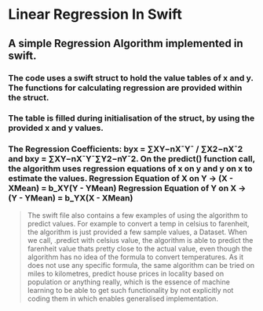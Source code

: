 # Linear Regression In Swift

## A simple Regression Algorithm implemented in swift. 
### The code uses a swift struct to hold the value tables of x and y. The functions for calculating regression are provided within the struct.
### The table is filled during initialisation of the struct, by using the provided x and y values.
### The Regression Coefficients: byx = ∑XY−nX¯Y¯ / ∑X2−nX¯2 and bxy = ∑XY−nX¯Y¯∑Y2−nY¯2.                                       On the predict() function call, the algorithm uses regression equations of x on y and y on x to estimate the values.           Regression Equation of X on Y -> (X - XMean) = b_XY(Y - YMean)                                                                  Regression Equation of Y on X -> (Y - YMean) = b_YX(X - XMean)

> The swift file also contains a few examples of using the algorithm to predict values. For example to convert a temp in celsius to farenheit, the algorithm is just provided a few sample values, a Dataset. When we call, .predict with celsius value, the algorithm is able to predict the farenheit value thats pretty close to the actual value, even though the algorithm has no idea of the formula to convert temperatures. As it does not use any specific formula, the same algorithm can be tried on miles to kilometres, predict house prices in locality based on population or anything really, which is the essence of machine learning to be able to get such functionality by not explicitly not coding them in which enables generalised implementation.

